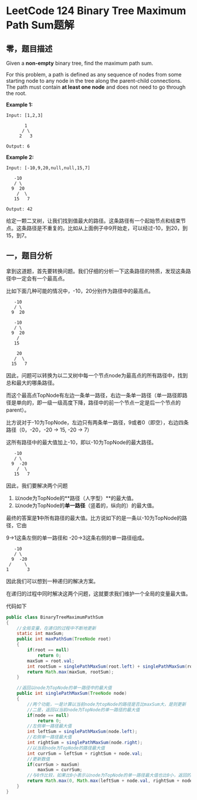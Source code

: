 # LeetCode 124 Binary Tree Maximum Path Sum题解

## 零，题目描述

Given a **non-empty** binary tree, find the maximum path sum.

For this problem, a path is defined as any sequence of nodes from some starting node to any node in the tree along the parent-child connections. The path must contain **at least one node** and does not need to go through the root.

**Example 1:**

```
Input: [1,2,3]

       1
      / \
     2   3

Output: 6
```

**Example 2:**

```
Input: [-10,9,20,null,null,15,7]

   -10
   / \
  9  20
    /  \
   15   7

Output: 42
```

给定一颗二叉树，让我们找到值最大的路径。这条路径有一个起始节点和结束节点。这条路径是不重复的。比如从上面例子中9开始走，可以经过-10，到20，到15，到7。



## 一，题目分析

拿到这道题，首先要转换问题。我们仔细的分析一下这条路径的特质，发现这条路径中一定会有一个最高点。

比如下面几种可能的情况中，-10，20分别作为路径中的最高点。

```
   -10       
   / \
  9  20
```

```
   -10
   / \
  9  20
    /  
   15   
```

```
    20
   /  \
  15   7
```

因此，问题可以转换为以二叉树中每一个节点node为最高点的所有路径中，找到总和最大的哪条路径。

而这个最高点TopNode有左边一条单一路径，右边一条单一路径（单一路径即路径是单向的，即一级一级高度下降，路径中的前一个节点一定是后一个节点的parent）。

比方说对于-10为TopNode，左边只有两条单一路径，9或者0（即空），右边四条路径（0，-20，-20 -> 15, -20 -> 7）

这所有路径中的最大值加上-10，即以-10为TopNode的最大路径。

```
   -10
   / \
  9  -20
    /  \
   15   7
```

因此，我们要解决两个问题

1. 以node为TopNode的**路径（人字型）**的最大值。
2. 以node为TopNode的**单一路径**（竖着的，纵向的）的最大值。

最终的答案是**1**中所有路径的最大值。比方说如下的是一条以-10为TopNode的路径，它由

9->1这条左侧的单一路径和 -20->3这条右侧的单一路径组成。

```
   -10
   / \
  9  -20
 /	   \
1	    3
```

因此我们可以想到一种递归的解决方案。

在递归的过程中同时解决这两个问题，这就要求我们维护一个全局的变量最大值。

代码如下

```java
public class BinaryTreeMaximumPathSum
{
    //全局变量，在递归的过程中不断地更新
    static int maxSum;
    public int maxPathSum(TreeNode root)
    {
        if(root == null)
            return 0;
        maxSum = root.val;
        int rootSum = singlePathMaxSum(root.left) + singlePathMaxSum(root.right) + root.val;
        return Math.max(maxSum, rootSum);
    }

    //返回以node为TopNode的单一路径中的最大值
    public int singlePathMaxSum(TreeNode node)
    {
        //两个功能，一是计算以当前node为topNode的路径是否比maxSum大，是则更新
        //二是，返回以当前node为TopNode的单一路径的最大值
        if(node == null)
            return 0;
        //左侧单一路径最大值
        int leftSum = singlePathMaxSum(node.left);
        //右侧单一路径最大值
        int rightSum = singlePathMaxSum(node.right);
        //以当前node为TopNode的路径最大值
        int currSum = leftSum + rightSum + node.val;
        //更新数值
        if(currSum > maxSum)
            maxSum = currSum;
        //与0作比较，如果比0小表示以node为TopNode的单一路径最大值也比0小，返回的路径即没有节点
        return Math.max(0, Math.max(leftSum + node.val, rightSum + node.val));
    }
}
```